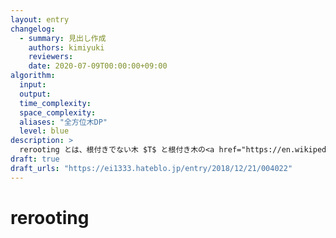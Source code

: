 ```yaml
---
layout: entry
changelog:
  - summary: 見出し作成
    authors: kimiyuki
    reviewers:
    date: 2020-07-09T00:00:00+09:00
algorithm:
  input:
  output:
  time_complexity:
  space_complexity:
  aliases: "全方位木DP"
  level: blue
description: >
  rerooting とは、根付きでない木 $T$ と根付き木の<a href="https://en.wikipedia.org/wiki/Catamorphism#Tree_fold">畳み込み</a> $f$ (いわゆる木 DP) が与えられたとき、それぞれの頂点 $r \in T$ に対しそれを根とした根付き木 $T_r$ に対する畳み込み結果 $f(T_r)$ を $O(N)$ ですべて求めるアルゴリズムである。全方位木 DP とも呼ばれる。
draft: true
draft_urls: "https://ei1333.hateblo.jp/entry/2018/12/21/004022"
---
```


# rerooting
